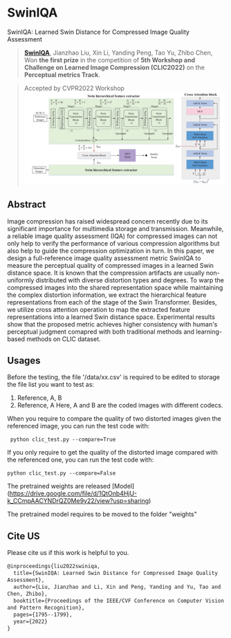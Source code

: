 # SwinIQA
SwinIQA: Learned Swin Distance for Compressed Image Quality Assessment
> [**SwinIQA**](https://arxiv.org/abs/2205.04264), Jianzhao Liu, Xin Li, Yanding Peng, Tao Yu, Zhibo Chen,        
> Won **the first prize** in the competition of **5th Workshop and Challenge on Learned Image Compression (CLIC2022)** on the **Perceptual metrics Track**.

> Accepted by CVPR2022 Workshop 
![image](https://github.com/USTC-IMCL/SwinIQA/blob/main/fig/SwinIQA.png)

## Abstract
Image compression has raised widespread concern recently due to its significant importance for multimedia storage and transmission. Meanwhile, a reliable image quality assessment (IQA) for compressed images can not only help to verify the performance of various compression algorithms but also help to guide the compression optimization in turn. In this paper, we design a full-reference image quality assessment metric SwinIQA to measure the perceptual quality of compressed images in a learned Swin distance space. It is known that the compression artifacts are usually non-uniformly distributed with diverse distortion types and degrees. To warp the compressed images into the shared representation space while maintaining the complex distortion information, we extract the hierarchical feature representations from each of the stage of the Swin Transformer. Besides, we utilize cross attention operation to map the extracted feature representations into a learned Swin distance space. Experimental results show that the proposed metric achieves higher consistency with human's perceptual judgment comapred with both traditional methods and learning-based methods on CLIC dataset.

## Usages
Before the testing, the file '/data/xx.csv' is required to be edited to storage the file list you want to test as:
1) Reference, A, B
2) Reference, A
Here, A and B are the coded images with different codecs.

When you require to compare the quality of two distorted images given the referenced image, you can run the test code with:
```
 python clic_test.py --compare=True
```

If you only require to get the quality of the distorted image compared with the referenced one, you can run the test code with:
```
python clic_test.py --compare=False
```

The pretrained weights are released [Model] (https://drive.google.com/file/d/1QtOnb4HjU-k_CCmpAACYNDrQZ0Me9y22/view?usp=sharing)

The pretrained model requires to be moved to the folder "weights" 

## Cite US
Please cite us if this work is helpful to you.
```
@inproceedings{liu2022swiniqa,
  title={SwinIQA: Learned Swin Distance for Compressed Image Quality Assessment},
  author={Liu, Jianzhao and Li, Xin and Peng, Yanding and Yu, Tao and Chen, Zhibo},
  booktitle={Proceedings of the IEEE/CVF Conference on Computer Vision and Pattern Recognition},
  pages={1795--1799},
  year={2022}
}
```
